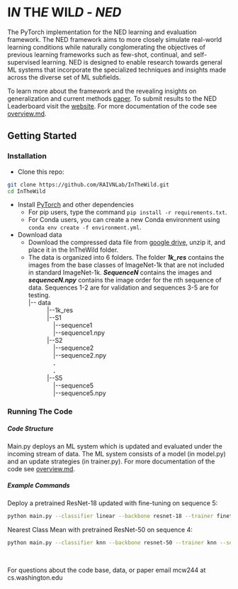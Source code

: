 # I***N*** TH***E*** WIL***D*** - ***NED***

The PyTorch implementation for the NED learning and evaluation framework. The NED framework aims to more closely simulate real-world learning conditions while naturally conglomerating the objectives of previous learning frameworks such as few-shot, continual, and self-supervised learning. NED is designed to enable research towards general ML systems that incorporate the specialized techniques and insights made across the diverse set of ML subfields. 

To learn more about the framework and the revealing insights on generalization and current methods [paper](https://arxiv.org/abs/2007.02519). To submit results to the NED Leaderboard visit the [website](https://raivn.cs.washington.edu/projects/InTheWild/). For more documentation of the code see [overview.md](overview.md). 


## Getting Started
### Installation
- Clone this repo:
```bash
git clone https://github.com/RAIVNLab/InTheWild.git
cd InTheWild
```

- Install [PyTorch](http://pytorch.org) and other dependencies
  - For pip users, type the command `pip install -r requirements.txt`.
  - For Conda users, you can create a new Conda environment using `conda env create -f environment.yml`.
- Download data 
    - Download the compressed data file from [google drive](https://drive.google.com/file/d/1IL9NidHS2kBW2rzFNnzL1TIA_zzSdRaW/edit), unzip it, and place it in the InTheWild folder.
    - The data is organized into 6 folders. The folder ***1k_res*** contains the images from the base classes of ImageNet-1k that are not included in standard ImageNet-1k. ***SequenceN*** contains the images and ***sequenceN.npy*** contains the image order for the nth sequence of data. Sequences 1-2 are for validation and sequences 3-5 are for testing.  
    |-- data <br />
       |--1k_res <br />
       |--S1 <br />
        |--sequence1 <br />
        |--sequence1.npy <br />
       |--S2 <br />
        |--sequence2 <br />
        |--sequence2.npy <br />
        **.** <br />
        **.** <br />
       |--S5 <br />
        |--sequence5 <br />
        |--sequence5.npy <br />


### Running The Code 
##### Code Structure
Main.py deploys an ML system which is updated and evaluated under the incoming stream of data. The ML system consists of a model (in model.py) and an update strategies (in trainer.py). For more documentation of the code see [overview.md](overview.md).

##### Example Commands
Deploy a pretrained ResNet-18 updated with fine-tuning on sequence 5:
```bash
python main.py --classifier linear --backbone resnet-18 --trainer finetune --sequence_num 5 --pretrain
```
Nearest Class Mean with pretrained ResNet-50 on sequence 4:
```bash
python main.py --classifier knn --backbone resnet-50 --trainer knn --sequence_num 4 --pretrain 
```
<br />

For questions about the code base, data, or paper email mcw244 at cs.washington.edu
